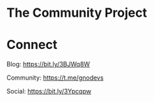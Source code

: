 # The Community Project

# Connect
Blog: https://bit.ly/3BJWq8W

Community: https://t.me/gnodevs

Social: https://bit.ly/3Ypcqpw



